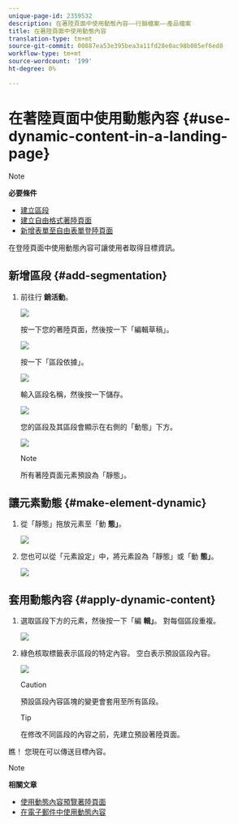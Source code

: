 ```yaml
---
unique-page-id: 2359532
description: 在著陸頁面中使用動態內容——行銷檔案——產品檔案
title: 在著陸頁面中使用動態內容
translation-type: tm+mt
source-git-commit: 00887ea53e395bea3a11fd28e0ac98b085ef6ed8
workflow-type: tm+mt
source-wordcount: '199'
ht-degree: 0%

---
```



# 在著陸頁面中使用動態內容 {#use-dynamic-content-in-a-landing-page}

>[!NOTE]
>
>**必要條件**
>
>* [建立區段](../../../../product-docs/personalization/segmentation-and-snippets/segmentation/create-a-segmentation.md)
>* [建立自由格式著陸頁面](../../../../product-docs/demand-generation/landing-pages/free-form-landing-pages/create-a-free-form-landing-page.md)
>* [新增表單至自由表單登陸頁面](../../../../product-docs/demand-generation/landing-pages/free-form-landing-pages/add-a-new-form-to-a-free-form-landing-page.md)

>



在登陸頁面中使用動態內容可讓使用者取得目標資訊。

## 新增區段 {#add-segmentation}

1. 前往行 **銷活動**。

   ![](assets/login-marketing-activities.png)

   按一下您的著陸頁面，然後按一下「編輯草稿」。

   ![](assets/landingpageeditdraft.jpg)

   按一下「區段依據」。

   ![](assets/image2015-5-21-12-3a31-3a20.png)

   輸入區段名稱，然後按一下儲存。

   ![](assets/image2014-9-16-14-3a50-3a5.png)

   您的區段及其區段會顯示在右側的「動態」下方。

   ![](assets/image2015-5-21-12-3a36-3a40.png)

   >[!NOTE]
   >
   >所有著陸頁面元素預設為「靜態」。

## 讓元素動態 {#make-element-dynamic}

1. 從「靜態」拖放元素至「動 **態」**。

   ![](assets/image2014-9-16-14-3a50-3a27.png)

1. 您也可以從「元素設定」中，將元素設為「靜態」或「動 **態」**。

   ![](assets/image2015-5-21-12-3a39-3a41.png)

## 套用動態內容 {#apply-dynamic-content}

1. 選取區段下方的元素，然後按一下「編 **輯」**。 對每個區段重複。

   ![](assets/image2015-5-21-12-3a42-3a11.png)

1. 綠色核取標籤表示區段的特定內容。 空白表示預設區段內容。

   ![](assets/image2015-5-21-12-3a44-3a24.png)

   >[!CAUTION]
   >
   >預設區段內容區塊的變更會套用至所有區段。

   >[!TIP]
   >
   >在修改不同區段的內容之前，先建立預設著陸頁面。

瞧！ 您現在可以傳送目標內容。

>[!NOTE]
>
>**相關文章**
>
>* [使用動態內容預覽著陸頁面](../../../../product-docs/demand-generation/landing-pages/landing-page-actions/preview-a-landing-page-with-dynamic-content.md)
>* [在電子郵件中使用動態內容](../../../../product-docs/email-marketing/general/functions-in-the-editor/using-dynamic-content-in-an-email.md)

>



